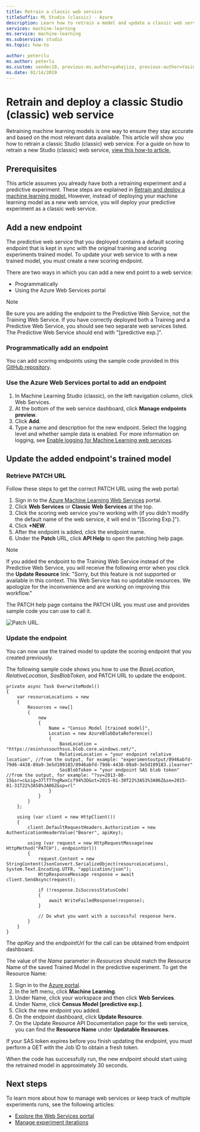 ```yaml
---
title: Retrain a classic web service
titleSuffix: ML Studio (classic) - Azure
description: Learn how to retrain a model and update a classic web service to use the newly trained model in Azure Machine Learning Studio (classic).
services: machine-learning
ms.service: machine-learning
ms.subservice: studio
ms.topic: how-to

author: peterclu
ms.author: peterlu
ms.custom: seodec18, previous-ms.author=yahajiza, previous-author=YasinMSFT
ms.date: 02/14/2019
---
```

# Retrain and deploy a classic Studio (classic) web service

Retraining machine learning models is one way to ensure they stay accurate and based on the most relevant data available. This article will show you how to retrain a classic Studio (classic) web service. For a guide on how to retrain a new Studio (classic) web service, [view this how-to article.](retrain-machine-learning-model.md)

## Prerequisites

This article assumes you already have both a retraining experiment and a predictive experiment. These steps are explained in [Retrain and deploy a machine learning model.](/azure/machine-learning/studio/retrain-machine-learning-model) However, instead of deploying your machine learning model as a new web service, you will deploy your predictive experiment as a classic web service.
     
## Add a new endpoint

The predictive web service that you deployed contains a default scoring endpoint that is kept in sync with the original training and scoring experiments trained model. To update your web service to with a new trained model, you must create a new scoring endpoint.

There are two ways in which you can add a new end point to a web service:

* Programmatically
* Using the Azure Web Services portal

> [!NOTE]
> Be sure you are adding the endpoint to the Predictive Web Service, not the Training Web Service. If you have correctly deployed both a Training and a Predictive Web Service, you should see two separate web services listed. The Predictive Web Service should end with "[predictive exp.]".
>

### Programmatically add an endpoint

You can add scoring endpoints using the sample code provided in this [GitHub repository](https://github.com/hning86/azuremlps#add-amlwebserviceendpoint).

### Use the Azure Web Services portal to add an endpoint

1. In Machine Learning Studio (classic), on the left navigation column, click Web Services.
1. At the bottom of the web service dashboard, click **Manage endpoints preview**.
1. Click **Add**.
1. Type a name and description for the new endpoint. Select the logging level and whether sample data is enabled. For more information on logging, see [Enable logging for Machine Learning web services](web-services-logging.md).

## Update the added endpoint's trained model

### Retrieve PATCH URL

Follow these steps to get the correct PATCH URL using the web portal:

1. Sign in to the [Azure Machine Learning Web Services](https://services.azureml.net/) portal.
1. Click **Web Services** or **Classic Web Services** at the top.
1. Click the scoring web service you're working with (if you didn't modify the default name of the web service, it will end in "[Scoring Exp.]").
1. Click **+NEW**.
1. After the endpoint is added, click the endpoint name.
1. Under the **Patch** URL, click **API Help** to open the patching help page.

> [!NOTE]
> If you added the endpoint to the Training Web Service instead of the Predictive Web Service, you will receive the following error when you click the **Update Resource** link: "Sorry, but this feature is not supported or available in this context. This Web Service has no updatable resources. We apologize for the inconvenience and are working on improving this workflow."
>

The PATCH help page contains the PATCH URL you must use and provides sample code you can use to call it.

![Patch URL.](./media/retrain-classic/ml-help-page-patch-url.png)

### Update the endpoint

You can now use the trained model to update the scoring endpoint that you created previously.

The following sample code shows you how to use the *BaseLocation*, *RelativeLocation*, *SasBlobToken*, and PATCH URL to update the endpoint.

    private async Task OverwriteModel()
    {
        var resourceLocations = new
        {
            Resources = new[]
            {
                new
                {
                    Name = "Census Model [trained model]",
                    Location = new AzureBlobDataReference()
                    {
                        BaseLocation = "https://esintussouthsus.blob.core.windows.net/",
                        RelativeLocation = "your endpoint relative location", //from the output, for example: "experimentoutput/8946abfd-79d6-4438-89a9-3e5d109183/8946abfd-79d6-4438-89a9-3e5d109183.ilearner"
                        SasBlobToken = "your endpoint SAS blob token" //from the output, for example: "?sv=2013-08-15&sr=c&sig=37lTTfngRwxCcf94%3D&st=2015-01-30T22%3A53%3A06Z&se=2015-01-31T22%3A58%3A06Z&sp=rl"
                    }
                }
            }
        };

        using (var client = new HttpClient())
        {
            client.DefaultRequestHeaders.Authorization = new AuthenticationHeaderValue("Bearer", apiKey);

            using (var request = new HttpRequestMessage(new HttpMethod("PATCH"), endpointUrl))
            {
                request.Content = new StringContent(JsonConvert.SerializeObject(resourceLocations), System.Text.Encoding.UTF8, "application/json");
                HttpResponseMessage response = await client.SendAsync(request);

                if (!response.IsSuccessStatusCode)
                {
                    await WriteFailedResponse(response);
                }

                // Do what you want with a successful response here.
            }
        }
    }

The *apiKey* and the *endpointUrl* for the call can be obtained from endpoint dashboard.

The value of the *Name* parameter in *Resources* should match the Resource Name of the saved Trained Model in the predictive experiment. To get the Resource Name:

1. Sign in to the [Azure portal](https://portal.azure.com).
1. In the left menu, click **Machine Learning**.
1. Under Name, click your workspace and then click **Web Services**.
1. Under Name, click **Census Model [predictive exp.]**.
1. Click the new endpoint you added.
1. On the endpoint dashboard, click **Update Resource**.
1. On the Update Resource API Documentation page for the web service, you can find the **Resource Name** under **Updatable Resources**.

If your SAS token expires before you finish updating the endpoint, you must perform a GET with the Job ID to obtain a fresh token.

When the code has successfully run, the new endpoint should start using the retrained model in approximately 30 seconds.

## Next steps

To learn more about how to manage web services or keep track of multiple experiments runs, see the following articles:

* [Explore the  Web Services portal](manage-new-webservice.md)
* [Manage experiment iterations](manage-experiment-iterations.md)